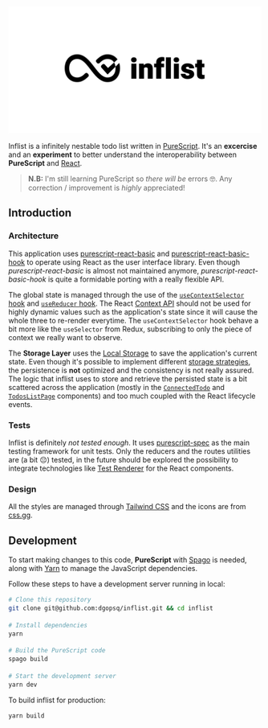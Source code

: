 ![logo](https://raw.githubusercontent.com/dgopsq/inflist/master/src/assets/images/social.png)

Inflist is a infinitely nestable todo list written in [PureScript](https://www.purescript.org/). It's an **excercise** and an **experiment** to better understand the interoperability between **PureScript** and [React](https://reactjs.org/).

> **N.B:** I'm still learning PureScript so *there will be* errors 🤓.
> Any correction / improvement is *highly* appreciated!

## Introduction

### Architecture

This application uses [purescript-react-basic](https://github.com/lumihq/purescript-react-basic) and [purescript-react-basic-hook](https://github.com/megamaddu/purescript-react-basic-hooks) to operate using React as the user interface library. Even though _purescript-react-basic_ is almost not maintained anymore, _purescript-react-basic-hook_ is quite a formidable porting with a really flexible API.

The global state is managed through the use of the [`useContextSelector` hook](https://github.com/dai-shi/use-context-selector) and [`useReducer` hook](https://reactjs.org/docs/hooks-reference.html#usereducer). The React [Context API](https://reactjs.org/docs/context.html) should not be used for highly dynamic values such as the application's state since it will cause the whole three to re-render everytime. The `useContextSelector` hook behave a bit more like the `useSelector` from Redux, subscribing to only the piece of context we really want to observe.

The **Storage Layer** uses the [Local Storage](https://developer.mozilla.org/en-US/docs/Web/API/Window/localStorage) to save the application's current state. Even though it's possible to implement different [storage strategies](https://github.com/dgopsq/inflist/blob/master/src/App/Api/Storage/Storage.purs), the persistence is **not** optimized and the consistency is not really assured. The logic that inflist uses to store and retrieve the persisted state is a bit scattered across the application (mostly in the [`ConnectedTodo`](https://github.com/dgopsq/inflist/blob/master/src/App/Components/ConnectedTodo.purs) and [`TodosListPage`](https://github.com/dgopsq/inflist/blob/master/src/App/Pages/TodosListPage.purs) components) and too much coupled with the React lifecycle events.

### Tests

Inflist is definitely _not tested enough_. It uses [purescript-spec](https://github.com/purescript-spec/purescript-spec) as the main testing framework for unit tests. Only the reducers and the routes utilities are (a bit 😔) tested, in the future should be explored the possibility to integrate technologies like [Test Renderer](https://reactjs.org/docs/test-renderer.html) for the React components.

### Design

All the styles are managed through [Tailwind CSS](https://tailwindcss.com/) and the icons are from [css.gg](https://css.gg/).

## Development

To start making changes to this code, **PureScript** with [Spago](https://github.com/purescript/spago) is needed, along with [Yarn](https://yarnpkg.com/) to manage the JavaScript dependencies.

Follow these steps to have a development server running in local:

```bash
# Clone this repository
git clone git@github.com:dgopsq/inflist.git && cd inflist

# Install dependencies
yarn

# Build the PureScript code
spago build

# Start the development server
yarn dev
```

To build inflist for production:

```bash
yarn build
```
